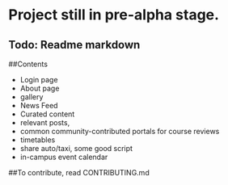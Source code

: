 
# Project still in pre-alpha stage.  
## Todo: Readme markdown
##Contents
 * Login page 
 * About page 
 * gallery
 * News Feed
 * Curated content
 * relevant posts,
 * common community-contributed portals for course reviews
 * timetables
 * share auto/taxi, some good script
 * in-campus event calendar

##To contribute, read CONTRIBUTING.md
